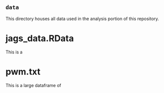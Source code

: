## `data`
This directory houses all data used in the analysis portion of this repository. 

# jags_data.RData
This is a 

# pwm.txt 
This is a large dataframe of 
